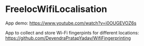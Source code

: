 # FreelocWifiLocalisation

App demo: https://www.youtube.com/watch?v=i0OUGEVOZ6s

App to collect and store Wi-Fi fingerpints for different locations: https://github.com/DevendraPratapYadav/WifiFingerprinting
